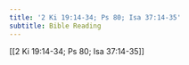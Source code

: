 ```yaml
---
title: '2 Ki 19:14-34; Ps 80; Isa 37:14-35'
subtitle: Bible Reading
---
```


[[2 Ki 19:14-34; Ps 80; Isa 37:14-35]]